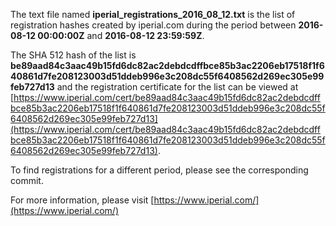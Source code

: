 The text file named **iperial_registrations_2016_08_12.txt** is the list of registration hashes created by iperial.com during the period between **2016-08-12 00:00:00Z** and **2016-08-12 23:59:59Z**.

The SHA 512 hash of the list is **be89aad84c3aac49b15fd6dc82ac2debdcdffbce85b3ac2206eb17518f1f640861d7fe208123003d51ddeb996e3c208dc55f6408562d269ec305e99feb727d13** and the registration certificate for the list can be viewed at [https://www.iperial.com/cert/be89aad84c3aac49b15fd6dc82ac2debdcdffbce85b3ac2206eb17518f1f640861d7fe208123003d51ddeb996e3c208dc55f6408562d269ec305e99feb727d13](https://www.iperial.com/cert/be89aad84c3aac49b15fd6dc82ac2debdcdffbce85b3ac2206eb17518f1f640861d7fe208123003d51ddeb996e3c208dc55f6408562d269ec305e99feb727d13).

To find registrations for a different period, please see the corresponding commit.

For more information, please visit [https://www.iperial.com/](https://www.iperial.com/)
